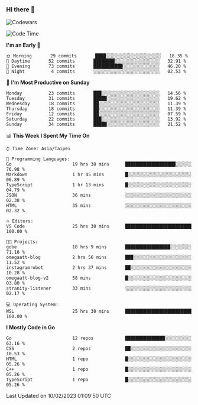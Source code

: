 ### Hi there 👋

![Codewars](https://www.codewars.com/users/omegaatt36/badges/small)

<!--START_SECTION:waka-->
![Code Time](http://img.shields.io/badge/Code%20Time-821%20hrs%2019%20mins-blue)

**I'm an Early 🐤** 

```text
🌞 Morning       29 commits       ████░░░░░░░░░░░░░░░░░░░░░   18.35 % 
🌆 Daytime       52 commits       ████████░░░░░░░░░░░░░░░░░   32.91 % 
🌃 Evening       73 commits       ███████████░░░░░░░░░░░░░░   46.20 % 
🌙 Night          4 commits       ░░░░░░░░░░░░░░░░░░░░░░░░░   02.53 % 

```
📅 **I'm Most Productive on Sunday** 

```text
Monday          23 commits       ███░░░░░░░░░░░░░░░░░░░░░░   14.56 % 
Tuesday         31 commits       █████░░░░░░░░░░░░░░░░░░░░   19.62 % 
Wednesday       18 commits       ██░░░░░░░░░░░░░░░░░░░░░░░   11.39 % 
Thursday        18 commits       ██░░░░░░░░░░░░░░░░░░░░░░░   11.39 % 
Friday          12 commits       ██░░░░░░░░░░░░░░░░░░░░░░░   07.59 % 
Saturday        22 commits       ███░░░░░░░░░░░░░░░░░░░░░░   13.92 % 
Sunday          34 commits       █████░░░░░░░░░░░░░░░░░░░░   21.52 % 

```


📊 **This Week I Spent My Time On** 

```text
⌚︎ Time Zone: Asia/Taipei

💬 Programming Languages: 
Go                       19 hrs 38 mins      ███████████████████░░░░░░   76.98 % 
Markdown                 1 hr 45 mins        █░░░░░░░░░░░░░░░░░░░░░░░░   06.89 % 
TypeScript               1 hr 13 mins        █░░░░░░░░░░░░░░░░░░░░░░░░   04.79 % 
JSON                     36 mins             ░░░░░░░░░░░░░░░░░░░░░░░░░   02.38 % 
HTML                     35 mins             ░░░░░░░░░░░░░░░░░░░░░░░░░   02.32 % 

🔥 Editors: 
VS Code                  25 hrs 30 mins      █████████████████████████   100.00 % 

🐱‍💻 Projects: 
gobe                     18 hrs 9 mins       █████████████████░░░░░░░░   71.16 % 
omegaatt-blog            2 hrs 56 mins       ███░░░░░░░░░░░░░░░░░░░░░░   11.52 % 
instagramrobot           2 hrs 37 mins       ██░░░░░░░░░░░░░░░░░░░░░░░   10.28 % 
omegaatt-blog-v2         58 mins             █░░░░░░░░░░░░░░░░░░░░░░░░   03.80 % 
stranity-listener        33 mins             ░░░░░░░░░░░░░░░░░░░░░░░░░   02.17 % 

💻 Operating System: 
WSL                      25 hrs 30 mins      █████████████████████████   100.00 % 

```

**I Mostly Code in Go** 

```text
Go                       12 repos            ███████████████░░░░░░░░░░   63.16 % 
CSS                      2 repos             ██░░░░░░░░░░░░░░░░░░░░░░░   10.53 % 
HTML                     1 repo              █░░░░░░░░░░░░░░░░░░░░░░░░   05.26 % 
C++                      1 repo              █░░░░░░░░░░░░░░░░░░░░░░░░   05.26 % 
TypeScript               1 repo              █░░░░░░░░░░░░░░░░░░░░░░░░   05.26 % 

```



 Last Updated on 10/02/2023 01:09:50 UTC
<!--END_SECTION:waka-->

<!--
**omegaatt36/omegaatt36** is a ✨ _special_ ✨ repository because its `README.md` (this file) appears on your GitHub profile.

Here are some ideas to get you started:

- 🔭 I’m currently working on ...
- 🌱 I’m currently learning ...
- 👯 I’m looking to collaborate on ...
- 🤔 I’m looking for help with ...
- 💬 Ask me about ...
- 📫 How to reach me: ...
- 😄 Pronouns: ...
- ⚡ Fun fact: ...
-->
